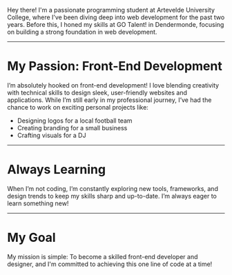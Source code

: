 Hey there! 
I'm a passionate programming student at Artevelde University College, where I’ve been diving deep into web development for the past two years. Before this, I honed my skills at GO Talent! in Dendermonde, focusing on building a strong foundation in web development.

---

# My Passion: Front-End Development 
I’m absolutely hooked on front-end development! I love blending creativity with technical skills to design sleek, user-friendly websites and applications. While I’m still early in my professional journey, I’ve had the chance to work on exciting personal projects like:
- Designing logos for a local football team
- Creating branding for a small business
- Crafting visuals for a DJ

---

# Always Learning
When I’m not coding, I’m constantly exploring new tools, frameworks, and design trends to keep my skills sharp and up-to-date. I’m always eager to learn something new!

---

# My Goal
My mission is simple: To become a skilled front-end developer and designer, and I'm committed to achieving this one line of code at a time!
